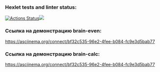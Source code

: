 ### Hexlet tests and linter status:
[![Actions Status](https://github.com/durgedancing/frontend-project-lvl1/workflows/hexlet-check/badge.svg)](https://github.com/durgedancing/frontend-project-lvl1/actions)<a href="https://codeclimate.com/github/codeclimate/codeclimate/maintainability"><img src="https://api.codeclimate.com/v1/badges/a99a88d28ad37a79dbf6/maintainability" /></a>

### Сcылка на демонстрацию brain-even:
https://asciinema.org/connect/bf32c535-96e2-4fee-b084-fc9e3d5bab77

### Ссылка на демонстрацию brain-calc:
https://asciinema.org/connect/bf32c535-96e2-4fee-b084-fc9e3d5bab77
